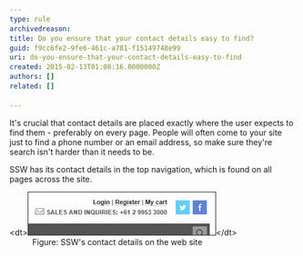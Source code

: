 ```yaml
---
type: rule
archivedreason: 
title: Do you ensure that your contact details easy to find?
guid: f9cc6fe2-9fe6-461c-a781-f15149748e99
uri: do-you-ensure-that-your-contact-details-easy-to-find
created: 2015-02-13T01:08:16.0000000Z
authors: []
related: []

---
```


It's crucial that contact details are placed exactly where the user expects to find       them - preferably on every page. People will often come to your site just to find       a phone number or an email address, so make sure they're search isn't harder than       it needs to be.

SSW has its contact details in the top navigation, which is found on all pages across       the site.

<!--endintro-->
<dl class="image">&lt;dt&gt;<img border="1" src="../../assets/MarketingContactBar.gif" alt="">&lt;/dt&gt;<dd>Figure: SSW's contact details on the web site</dd></dl>
